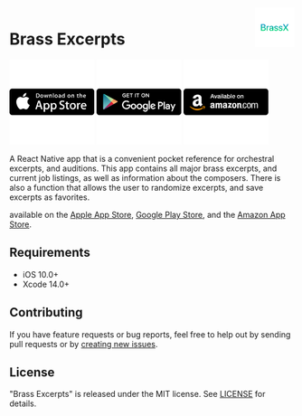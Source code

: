 <img align="right" src="img/AppIconRound.png" width="70" alt="Scale Practice">

# Brass Excerpts

<a href="https://apps.apple.com/us/app/brassxcerpts/id1503907981"><img src="img/Apple.png" width="150" alt="Apple App Store Badge"></a>
<a href="https://play.google.com/store/apps/details?id=com.brassexcerpts"><img src="img/Google.png" width="150" alt="Google Play Store Badge"></a>
<a href="https://www.amazon.com/Alexander-Burdiss-BrassXcerpts/dp/B09C4FZ5TJ"><img src="img/Amazon.png" width="150" alt="Amazon App Store Badge"></a>

A React Native app that is a convenient pocket reference for orchestral excerpts, and auditions. This app contains all major brass excerpts, and current job listings, as well as information about the composers. There is also a function that allows the user to randomize excerpts, and save excerpts as favorites.

available on the <a href="https://apps.apple.com/us/app/brassxcerpts/id1503907981">Apple App Store</a>, <a href="https://play.google.com/store/apps/details?id=com.brassexcerpts">Google Play Store</a>, and the <a href="https://www.amazon.com/Alexander-Burdiss-BrassXcerpts/dp/B09C4FZ5TJ">Amazon App Store</a>.

## Requirements

- iOS 10.0+
- Xcode 14.0+

## Contributing

If you have feature requests or bug reports, feel free to help out by sending pull requests or by [creating new issues](https://github.com/aburdiss/BrassExcerpts/issues/new).

## License

"Brass Excerpts" is released under the MIT license. See [LICENSE](LICENSE) for details.

